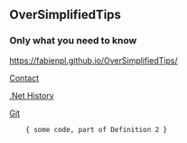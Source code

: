 ## OverSimplifiedTips

### Only what you need to know

https://fabienpl.github.io/OverSimplifiedTips/


[Contact](Contact)

[.Net History](DotNetHistory)

[Git](Git)


        { some code, part of Definition 2 }
